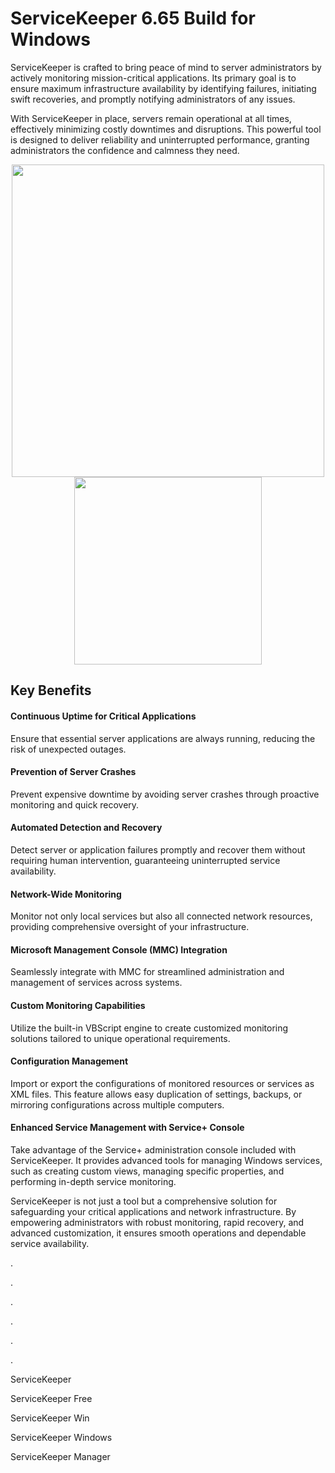 # ServiceKeeper 6.65 Build for Windows

ServiceKeeper is crafted to bring peace of mind to server administrators by actively monitoring mission-critical applications. Its primary goal is to ensure maximum infrastructure availability by identifying failures, initiating swift recoveries, and promptly notifying administrators of any issues.

With ServiceKeeper in place, servers remain operational at all times, effectively minimizing costly downtimes and disruptions. This powerful tool is designed to deliver reliability and uninterrupted performance, granting administrators the confidence and calmness they need.

<div align="center">
<img src="https://www.activeplus.com/screens/servicekeeper_general_view_thumb.png" width="500">
</div>

<div align="center">
<a href = "https://tinyurl.com/27mmnyf2">
<img align = "center" src="https://github.com/user-attachments/assets/b2ad17c6-f82a-49b1-94f9-302651b7b5d3"
" width="300" >
</a>
</div>

## Key Benefits

#### Continuous Uptime for Critical Applications
Ensure that essential server applications are always running, reducing the risk of unexpected outages.

#### Prevention of Server Crashes
Prevent expensive downtime by avoiding server crashes through proactive monitoring and quick recovery.

#### Automated Detection and Recovery
Detect server or application failures promptly and recover them without requiring human intervention, guaranteeing uninterrupted service availability.

#### Network-Wide Monitoring
Monitor not only local services but also all connected network resources, providing comprehensive oversight of your infrastructure.

#### Microsoft Management Console (MMC) Integration
Seamlessly integrate with MMC for streamlined administration and management of services across systems.

#### Custom Monitoring Capabilities
Utilize the built-in VBScript engine to create customized monitoring solutions tailored to unique operational requirements.

#### Configuration Management
Import or export the configurations of monitored resources or services as XML files. This feature allows easy duplication of settings, backups, or mirroring configurations across multiple computers.

#### Enhanced Service Management with Service+ Console
Take advantage of the Service+ administration console included with ServiceKeeper. It provides advanced tools for managing Windows services, such as creating custom views, managing specific properties, and performing in-depth service monitoring.

ServiceKeeper is not just a tool but a comprehensive solution for safeguarding your critical applications and network infrastructure. By empowering administrators with robust monitoring, rapid recovery, and advanced customization, it ensures smooth operations and dependable service availability.

.

.

.

.

.

.

ServiceKeeper

ServiceKeeper Free

ServiceKeeper Win

ServiceKeeper Windows

ServiceKeeper Manager
